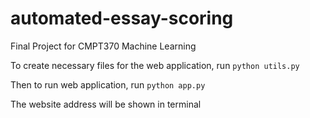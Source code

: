 # automated-essay-scoring
Final Project for CMPT370 Machine Learning

To create necessary files for the web application, run `python utils.py`

Then to run web application, run `python app.py`

The website address will be shown in terminal
